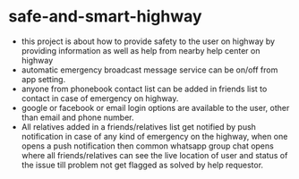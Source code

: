 # safe-and-smart-highway


* this project is about how to provide safety to the user on highway by providing information as well as help from nearby help center on highway
* automatic emergency broadcast message service can be on/off from app setting.
* anyone from phonebook contact list can be added in friends list to contact in case of emergency on highway.
* google or facebook or email login options are available to the user, other than email and phone number.
* All relatives added in a friends/relatives list get notified by push notification in case of any kind of emergency on the highway, when one opens a push notification then common whatsapp group chat opens where all friends/relatives can see the live location of user and status of the issue till problem not get flagged as solved by help requestor.
